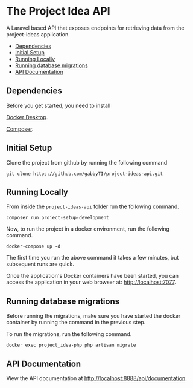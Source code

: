 # The Project Idea API

A Laravel based API that exposes endpoints for retrieving data from the project-ideas application.

  - [Dependencies](#dependencies)
  - [Initial Setup](#initial-setup)
  - [Running Locally](#running-locally)
  - [Running database migrations](#running-database-migrations)
  - [API Documentation](#api-documentation)

## Dependencies

Before you get started, you need to install 

[Docker Desktop](https://www.docker.com/products/docker-desktop).

[Composer](https://getcomposer.org/download/).

## Initial Setup

Clone the project from github by running the following command
```
git clone https://github.com/gabbyTI/project-ideas-api.git
```

## Running Locally

From inside the `project-ideas-api` folder run the following command.

```
composer run project-setup-development
```

Now, to run the project in a docker environment, run the following command.

```
docker-compose up -d
```

The first time you run the above command it takes a few minutes, but subsequent runs are quick.

Once the application's Docker containers have been started, you can access the application in your web browser at: [http://localhost:7077](http://localhost:7077).

## Running database migrations

Before running the migrations, make sure you have started the docker container by running the command in the previous step.

To run the migrations, run the following command.

```
docker exec project_idea-php php artisan migrate
```

## API Documentation

View the API documentation at [http://localhost:8888/api/documentation](http://localhost:7077/api/documentation).

